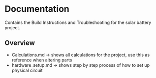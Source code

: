 # Documentation
Contains the Build Instructions and Troubleshooting for the solar battery project.
## Overview
* Calculations.md -> shows all calculations for the project, use this as reference when altering parts
* hardware_setup.md -> shows step by step process of how to set up physical circuit

